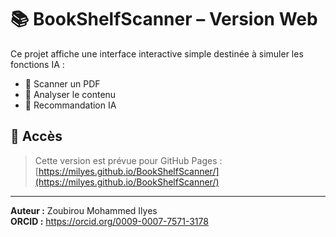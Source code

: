
# 📚 BookShelfScanner – Version Web

Ce projet affiche une interface interactive simple destinée à simuler les fonctions IA :
- 📖 Scanner un PDF
- 🧠 Analyser le contenu
- 🤖 Recommandation IA

## 🔗 Accès
> Cette version est prévue pour GitHub Pages : [https://milyes.github.io/BookShelfScanner/](https://milyes.github.io/BookShelfScanner/)

---

**Auteur :** Zoubirou Mohammed Ilyes  
**ORCID :** https://orcid.org/0009-0007-7571-3178  
